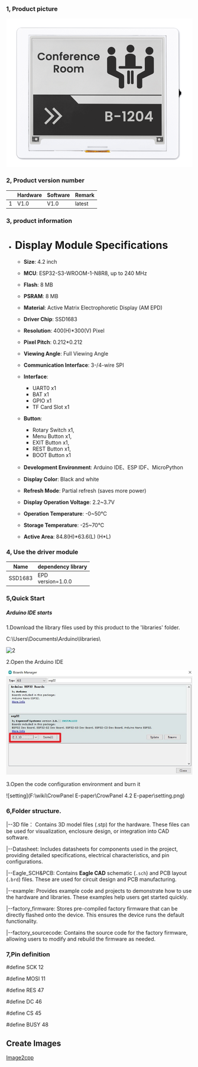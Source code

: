 ### 1, Product picture

![e-paper-4.2](./e-paper-4.2.png)

### 2, Product version number

|      | Hardware | Software | Remark |
| ---- | -------- | -------- | ------ |
| 1    | V1.0     | V1.0     | latest |

### 3, product information

- # Display Module Specifications

  - **Size**: 4.2 inch

  - **MCU**: ESP32-S3-WROOM-1-N8R8, up to 240 MHz

  - **Flash**: 8 MB

  - **PSRAM**: 8 MB

  - **Material**: Active Matrix Electrophoretic Display (AM EPD)

  - **Driver Chip**: SSD1683

  - **Resolution**: 400(H)*300(V) Pixel

  - **Pixel Pitch**: 0.212*0.212

  - **Viewing Angle**: Full Viewing Angle

  - **Communication Interface**: 3-/4-wire SPI

  - **Interface**:
    - UART0 x1
    - BAT x1
    - GPIO x1
    - TF Card Slot x1

  - **Button**:
    - Rotary Switch x1,
    - Menu Button x1, 
    - EXIT Button x1, 
    - REST Button x1, 
    - BOOT Button x1

  - **Development Environment**: Arduino IDE、ESP IDF、MicroPython

  - **Display Color**: Black and white

  - **Refresh Mode**: Partial refresh (saves more power)

  - **Display Operation Voltage**: 2.2~3.7V

  - **Operation Temperature**: -0~50℃

  - **Storage Temperature**: -25~70℃

  - **Active Area**: 84.8(H)\*63.6(L) (H*L)

### 4, Use the driver module

| Name    | dependency library     |
| ------- | ---------------------- |
| SSD1683 | EPD<br />version=1.0.0 |

### 5,Quick Start

##### Arduino IDE starts

1.Download the library files used by this product to the 'libraries' folder.

C:\Users\Documents\Arduino\libraries\

![2](https://github.com/user-attachments/assets/86c568bb-3921-4a07-ae91-62d7ce752e50)



2.Open the Arduino IDE

![Snipaste_2025-03-24_18-24-00](./Snipaste_2025-03-24_18-24-00.jpg)

3.Open the code configuration environment and burn it

![setting](F:\wiki\CrowPanel E-paper\CrowPanel 4.2 E-paper\setting.png)

### 6,Folder structure.

|--3D file： Contains 3D model files (.stp) for the hardware. These files can be used for visualization, enclosure design, or integration into CAD software.

|--Datasheet: Includes datasheets for components used in the project, providing detailed specifications, electrical characteristics, and pin configurations.

|--Eagle_SCH&PCB: Contains **Eagle CAD** schematic (`.sch`) and PCB layout (`.brd`) files. These are used for circuit design and PCB manufacturing.

|--example: Provides example code and projects to demonstrate how to use the hardware and libraries. These examples help users get started quickly.

|--factory_firmware: Stores pre-compiled factory firmware that can be directly flashed onto the device. This ensures the device runs the default functionality.

|--factory_sourcecode: Contains the source code for the factory firmware, allowing users to modify and rebuild the firmware as needed.

### 7,Pin definition

#define SCK 12

#define MOSI 11

#define RES 47

#define DC 46

#define CS 45

#define BUSY 48

## Create Images

[Image2cpp](https://javl.github.io/image2cpp/)
